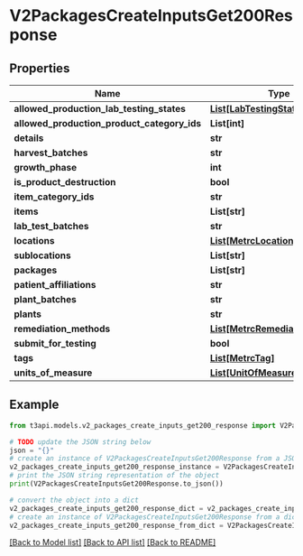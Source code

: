# V2PackagesCreateInputsGet200Response


## Properties

Name | Type | Description | Notes
------------ | ------------- | ------------- | -------------
**allowed_production_lab_testing_states** | [**List[LabTestingStates]**](LabTestingStates.md) |  | [optional] 
**allowed_production_product_category_ids** | **List[int]** |  | [optional] 
**details** | **str** |  | [optional] 
**harvest_batches** | **str** |  | [optional] 
**growth_phase** | **int** |  | [optional] 
**is_product_destruction** | **bool** |  | [optional] 
**item_category_ids** | **str** |  | [optional] 
**items** | **List[str]** |  | [optional] 
**lab_test_batches** | **str** |  | [optional] 
**locations** | [**List[MetrcLocation]**](MetrcLocation.md) |  | [optional] 
**sublocations** | **List[str]** |  | [optional] 
**packages** | **List[str]** |  | [optional] 
**patient_affiliations** | **str** |  | [optional] 
**plant_batches** | **str** |  | [optional] 
**plants** | **str** |  | [optional] 
**remediation_methods** | [**List[MetrcRemediationMethod]**](MetrcRemediationMethod.md) |  | [optional] 
**submit_for_testing** | **bool** |  | [optional] 
**tags** | [**List[MetrcTag]**](MetrcTag.md) |  | [optional] 
**units_of_measure** | [**List[UnitOfMeasure]**](UnitOfMeasure.md) |  | [optional] 

## Example

```python
from t3api.models.v2_packages_create_inputs_get200_response import V2PackagesCreateInputsGet200Response

# TODO update the JSON string below
json = "{}"
# create an instance of V2PackagesCreateInputsGet200Response from a JSON string
v2_packages_create_inputs_get200_response_instance = V2PackagesCreateInputsGet200Response.from_json(json)
# print the JSON string representation of the object
print(V2PackagesCreateInputsGet200Response.to_json())

# convert the object into a dict
v2_packages_create_inputs_get200_response_dict = v2_packages_create_inputs_get200_response_instance.to_dict()
# create an instance of V2PackagesCreateInputsGet200Response from a dict
v2_packages_create_inputs_get200_response_from_dict = V2PackagesCreateInputsGet200Response.from_dict(v2_packages_create_inputs_get200_response_dict)
```
[[Back to Model list]](../README.md#documentation-for-models) [[Back to API list]](../README.md#documentation-for-api-endpoints) [[Back to README]](../README.md)



